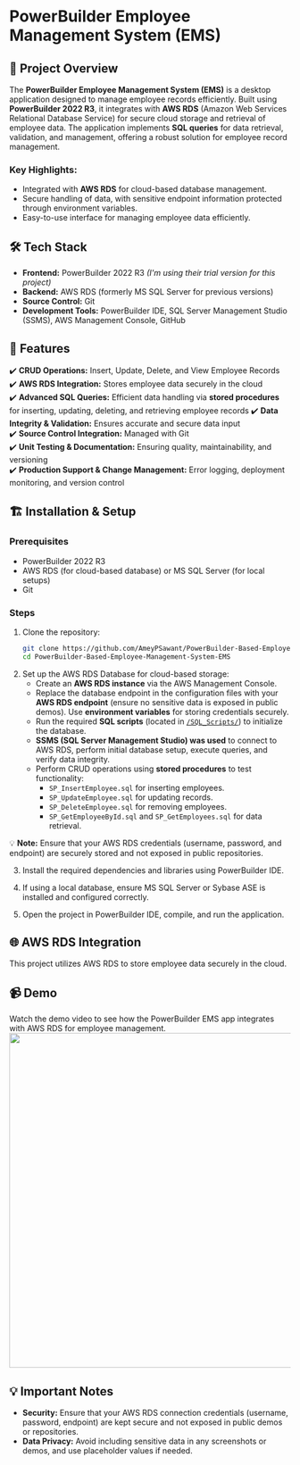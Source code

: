 # PowerBuilder Employee Management System (EMS)

## 📌 Project Overview  
The **PowerBuilder Employee Management System (EMS)** is a desktop application designed to manage employee records efficiently. Built using **PowerBuilder 2022 R3**, it integrates with **AWS RDS** (Amazon Web Services Relational Database Service) for secure cloud storage and retrieval of employee data. The application implements **SQL queries** for data retrieval, validation, and management, offering a robust solution for employee record management.

### Key Highlights:
- Integrated with **AWS RDS** for cloud-based database management.
- Secure handling of data, with sensitive endpoint information protected through environment variables.
- Easy-to-use interface for managing employee data efficiently.

## 🛠️ Tech Stack  
- **Frontend:** PowerBuilder 2022 R3 *(I'm using their trial version for this project)*
- **Backend:** AWS RDS (formerly MS SQL Server for previous versions)  
- **Source Control:** Git  
- **Development Tools:** PowerBuilder IDE, SQL Server Management Studio (SSMS), AWS Management Console, GitHub  

## 🚀 Features  
✔️ **CRUD Operations:** Insert, Update, Delete, and View Employee Records  
✔️ **AWS RDS Integration:** Stores employee data securely in the cloud  
✔️ **Advanced SQL Queries:** Efficient data handling via **stored procedures** for inserting, updating, deleting, and retrieving employee records
✔️ **Data Integrity & Validation:** Ensures accurate and secure data input  
✔️ **Source Control Integration:** Managed with Git  
✔️ **Unit Testing & Documentation:** Ensuring quality, maintainability, and versioning  
✔️ **Production Support & Change Management:** Error logging, deployment monitoring, and version control  

## 🏗️ Installation & Setup  
### Prerequisites  
- PowerBuilder 2022 R3  
- AWS RDS (for cloud-based database) or MS SQL Server (for local setups)  
- Git

### Steps  
1. Clone the repository:  
   ```sh
   git clone https://github.com/AmeyPSawant/PowerBuilder-Based-Employee-Management-System-EMS.git
   cd PowerBuilder-Based-Employee-Management-System-EMS

2. Set up the AWS RDS Database for cloud-based storage:  
   - Create an **AWS RDS instance** via the AWS Management Console.  
   - Replace the database endpoint in the configuration files with your **AWS RDS endpoint** (ensure no sensitive data is exposed in public demos). Use **environment variables** for storing credentials securely.  
   - Run the required **SQL scripts** (located in [`/SQL_Scripts/`](https://github.com/AmeyPSawant/PowerBuilder-Based-Employee-Management-System-EMS/tree/main/SQL_Scripts)) to initialize the database.  
   - **SSMS (SQL Server Management Studio) was used** to connect to AWS RDS, perform initial database setup, execute queries, and verify data integrity.  
   - Perform CRUD operations using **stored procedures** to test functionality:  
     - `SP_InsertEmployee.sql` for inserting employees.  
     - `SP_UpdateEmployee.sql` for updating records.  
     - `SP_DeleteEmployee.sql` for removing employees.  
     - `SP_GetEmployeeById.sql` and `SP_GetEmployees.sql` for data retrieval.  

💡 **Note:** Ensure that your AWS RDS credentials (username, password, and endpoint) are securely stored and not exposed in public repositories.  

  
3. Install the required dependencies and libraries using PowerBuilder IDE.

4. If using a local database, ensure MS SQL Server or Sybase ASE is installed and configured correctly.

5. Open the project in PowerBuilder IDE, compile, and run the application.

## 🌐 AWS RDS Integration
This project utilizes AWS RDS to store employee data securely in the cloud.

## 📹 Demo
Watch the demo video to see how the PowerBuilder EMS app integrates with AWS RDS for employee management.
<img src="https://github.com/AmeyPSawant/PowerBuilder-Based-Employee-Management-System-EMS/blob/main/Media/Powerbuilder-EMS_demo.gif" width="600">

## 💡 Important Notes
- **Security:** Ensure that your AWS RDS connection credentials (username, password, endpoint) are kept secure and not exposed in public demos or repositories.
- **Data Privacy:** Avoid including sensitive data in any screenshots or demos, and use placeholder values if needed.
